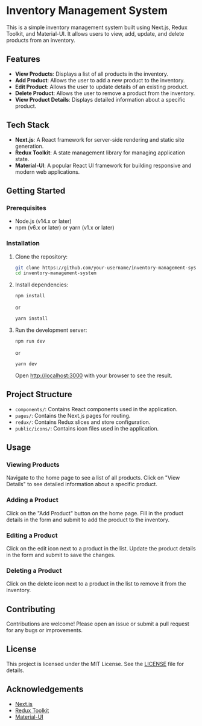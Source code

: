 # Inventory Management System

This is a simple inventory management system built using Next.js, Redux Toolkit, and Material-UI. It allows users to view, add, update, and delete products from an inventory.

## Features

- **View Products**: Displays a list of all products in the inventory.
- **Add Product**: Allows the user to add a new product to the inventory.
- **Edit Product**: Allows the user to update details of an existing product.
- **Delete Product**: Allows the user to remove a product from the inventory.
- **View Product Details**: Displays detailed information about a specific product.

## Tech Stack

- **Next.js**: A React framework for server-side rendering and static site generation.
- **Redux Toolkit**: A state management library for managing application state.
- **Material-UI**: A popular React UI framework for building responsive and modern web applications.

## Getting Started

### Prerequisites

- Node.js (v14.x or later)
- npm (v6.x or later) or yarn (v1.x or later)

### Installation

1. Clone the repository:
    ```bash
    git clone https://github.com/your-username/inventory-management-system.git
    cd inventory-management-system
    ```

2. Install dependencies:
    ```bash
    npm install
    ```
    or
    ```bash
    yarn install
    ```

3. Run the development server:
    ```bash
    npm run dev
    ```
    or
    ```bash
    yarn dev
    ```

    Open [http://localhost:3000](http://localhost:3000) with your browser to see the result.

## Project Structure

- `components/`: Contains React components used in the application.
- `pages/`: Contains the Next.js pages for routing.
- `redux/`: Contains Redux slices and store configuration.
- `public/icons/`: Contains icon files used in the application.

## Usage

### Viewing Products

Navigate to the home page to see a list of all products. Click on "View Details" to see detailed information about a specific product.

### Adding a Product

Click on the "Add Product" button on the home page. Fill in the product details in the form and submit to add the product to the inventory.

### Editing a Product

Click on the edit icon next to a product in the list. Update the product details in the form and submit to save the changes.

### Deleting a Product

Click on the delete icon next to a product in the list to remove it from the inventory.

## Contributing

Contributions are welcome! Please open an issue or submit a pull request for any bugs or improvements.

## License

This project is licensed under the MIT License. See the [LICENSE](LICENSE) file for details.

## Acknowledgements

- [Next.js](https://nextjs.org/)
- [Redux Toolkit](https://redux-toolkit.js.org/)
- [Material-UI](https://mui.com/)






















<!-- This is a [Next.js](https://nextjs.org/) project bootstrapped with [`create-next-app`](https://github.com/vercel/next.js/tree/canary/packages/create-next-app).

## Getting Started

First, run the development server:

```bash
npm run dev
# or
yarn dev
# or
pnpm dev
# or
bun dev
```

Open [http://localhost:3000](http://localhost:3000) with your browser to see the result.

You can start editing the page by modifying `app/page.tsx`. The page auto-updates as you edit the file.

This project uses [`next/font`](https://nextjs.org/docs/basic-features/font-optimization) to automatically optimize and load Inter, a custom Google Font.

## Learn More

To learn more about Next.js, take a look at the following resources:

- [Next.js Documentation](https://nextjs.org/docs) - learn about Next.js features and API.
- [Learn Next.js](https://nextjs.org/learn) - an interactive Next.js tutorial.

You can check out [the Next.js GitHub repository](https://github.com/vercel/next.js/) - your feedback and contributions are welcome!

## Deploy on Vercel

The easiest way to deploy your Next.js app is to use the [Vercel Platform](https://vercel.com/new?utm_medium=default-template&filter=next.js&utm_source=create-next-app&utm_campaign=create-next-app-readme) from the creators of Next.js.

Check out our [Next.js deployment documentation](https://nextjs.org/docs/deployment) for more details. -->
